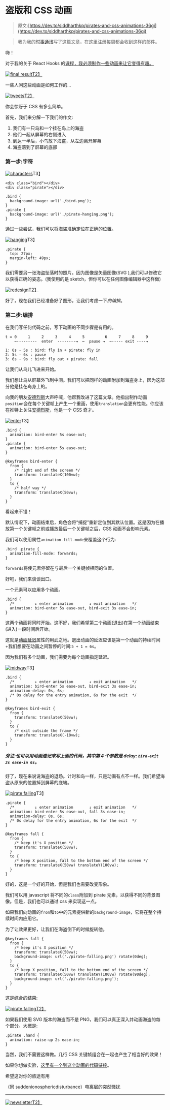 # 盗版和 CSS 动画

> 原文:[https://dev.to/siddharthkp/pirates-and-css-animations-36gj](https://dev.to/siddharthkp/pirates-and-css-animations-36gj)

> 我为我的[时事通讯](https://sid.studio/newsletter)写了这篇文章，在这里注册每周都会收到这样的邮件。

嗨！

对于我的关于 React Hooks 的[课程，我必须制作一些动画来让它变得有趣。](https://react.games)

[![final result](../Images/ef20b1ed0d6aee3048788f575476b2ff.png)T2】](https://res.cloudinary.com/practicaldev/image/fetch/s--tpPrrM2Y--/c_limit%2Cf_auto%2Cfl_progressive%2Cq_66%2Cw_880/https://sid.studio/blog/32/final.gif)

一些人问这些动画是如何工作的...

[![tweets](../Images/3c747cf24be70dbe881581f350001438.png)T2】](https://res.cloudinary.com/practicaldev/image/fetch/s--SDpjxlRw--/c_limit%2Cf_auto%2Cfl_progressive%2Cq_auto%2Cw_880/https://sid.studio/blog/32/tweets.png)

你会惊讶于 CSS 有多么简单。

首先，我们来分解一下我们的作文:

1.  我们有一只鸟和一个挂在鸟上的海盗
2.  他们一起从屏幕的右侧进入
3.  到达一半后，小鸟放下海盗，从左边离开屏幕
4.  海盗落到了屏幕的底部

### [](#step-1-characters)第一步:字符

[![characters](../Images/550cdb32e476d296966544de9b87a35e.png)](https://res.cloudinary.com/practicaldev/image/fetch/s--pKzN3C87--/c_limit%2Cf_auto%2Cfl_progressive%2Cq_auto%2Cw_880/https://sid.studio/blog/32/characters.png)T3】

```
<div class="bird"></div>
<div class="pirate"></div> 
```

```
.bird {
  background-image: url('./bird.png');
}
.pirate {
  background-image: url('./pirate-hanging.png');
} 
```

通过一些尝试，我们可以将海盗准确定位在正确的位置。

[![hanging](../Images/e2e9bbe3c55b816afc858e5f049726bf.png)](https://res.cloudinary.com/practicaldev/image/fetch/s--9iN8PAXw--/c_limit%2Cf_auto%2Cfl_progressive%2Cq_auto%2Cw_880/https://sid.studio/blog/32/hanging.png)T3】

```
.pirate {
  top: 27px;
  margin-left: 49px;
} 
```

我们需要另一张海盗坠落时的照片。因为图像是矢量图像(SVG ),我们可以修改它以获得正确的姿态。(我使用的是 sketch，但你可以在任何图像编辑器中这样做)

[![redesign](../Images/ba2f3a334c67a575f2fa04f58c7cc166.png)T2】](https://res.cloudinary.com/practicaldev/image/fetch/s--yV2BXyfo--/c_limit%2Cf_auto%2Cfl_progressive%2Cq_66%2Cw_880/https://sid.studio/blog/32/redesign.gif)

好了，现在我们已经准备好了图形，让我们考虑一下*的编排*。

### [](#step-2-choreography)第二步:编排

在我们写任何代码之前，写下动画的不同步骤是有用的。

```
t = 0     1     2     3     4     5         6     7     8     9
    ←---------  enter  --------⇥  ←  pause ⇥  ←----- exit ----⇥

1: 0s - 5s : bird: fly in + pirate: fly in
2: 5s - 6s : pause
3: 6s - 9s : bird: fly out + pirate: fall 
```

让我们从鸟儿飞进来开始。

我们想让鸟从屏幕外飞到中间。我们可以把同样的动画附加到海盗身上，因为这部分他是挂在鸟身上的。

向我的朋友[安德烈斯](https://twitter.com/andresgalante)大声呼喊，他帮我改进了这篇文章。他指出制作动画`position`会在每个关键帧上产生一个重画，使用`translation`会更有性能。你应该在推特上关注[安德烈斯](https://twitter.com/andresgalante)，他是一个 CSS 奇才。

[![enter](../Images/efb9b2e24742b15fe5d543e5dcbaea90.png)](https://res.cloudinary.com/practicaldev/image/fetch/s--NHdJxg6g--/c_limit%2Cf_auto%2Cfl_progressive%2Cq_66%2Cw_880/https://sid.studio/blog/32/enter.gif)T3】

```
.bird {
  animation: bird-enter 5s ease-out;
}
.pirate {
  animation: bird-enter 5s ease-out;
}

@keyframes bird-enter {
  from {
    /* right end of the screen */
    transform: translateX(100vw);
  }
  to {
    /* half way */
    transform: translateX(50vw);
  }
} 
```

看起来不错！

默认情况下，动画结束后，角色会将“捕捉”重新定位到其默认位置。这是因为在播放第一个关键帧之前或播放最后一个关键帧之后，CSS 动画不会影响元素。

我们可以使用属性`animation-fill-mode`来覆盖这个行为:

```
.bird .pirate {
  animation-fill-mode: forwards;
} 
```

`forwards`将使元素停留在与最后一个关键帧相同的位置。

好吧，我们来谈谈出口。

一个元素可以应用多个动画。

```
.bird {
  /*         ↓ enter animation       ↓ exit animation   */
  animation: bird-enter 5s ease-out, bird-exit 3s ease-in;
} 
```

这两个动画将同时开始。这不好，我们希望第二个动画(退出)在第一个动画结束(进入)一段时间后开始。

这就是[动画延迟](https://developer.mozilla.org/en-US/docs/Web/CSS/animation-delay)属性的用武之地。退出动画的延迟应该是第一个动画的持续时间+我们想要在动画之间暂停的时间:`5 + 1 = 6s`。

因为我们有多个动画，我们需要为每个动画指定延迟。

[![midway](../Images/44939243783385c3f83b4193aef7a2bb.png)](https://res.cloudinary.com/practicaldev/image/fetch/s--7ws8ITEb--/c_limit%2Cf_auto%2Cfl_progressive%2Cq_66%2Cw_880/https://sid.studio/blog/32/midway.gif)T3】

```
.bird {
  /*         ↓ enter animation       ↓ exit animation   */
  animation: bird-enter 5s ease-out, bird-exit 3s ease-in;
  animation-delay: 0s, 6s;
  /* 0s delay for the entry animation, 6s for the exit  */
}

@keyframes bird-exit {
  from {
    transform: translateX(50vw);
  }
  to {
    /* exit outside the frame */
    transform: translateX(-10vw);
  }
} 
```

##### [](#sidenote-you-can-also-write-the-above-code-with-the-animation-shorthand-where-the-4th-argument-is-delay-raw-birdexit-3s-easein-6s-endraw-)旁注:也可以用动画速记来写上面的代码，其中第 4 个参数是 delay: `bird-exit 3s ease-in 6s`。

好了，现在来说说海盗的退场。计时和鸟一样，只是动画有点不一样。我们希望海盗从原来的位置掉到屏幕的底端。

[![pirate falling](../Images/39bfd43305e1266d738f976c9ed0209b.png)](https://res.cloudinary.com/practicaldev/image/fetch/s--QYOEwiKC--/c_limit%2Cf_auto%2Cfl_progressive%2Cq_66%2Cw_880/https://sid.studio/blog/32/fall-1.gif)T3】

```
.pirate {
  /*         ↓ enter animation       ↓ exit animation   */
  animation: bird-enter 5s ease-out, fall 3s ease-in;
  animation-delay: 0s, 6s;
  /* 0s delay for the entry animation, 6s for the exit  */
}

@keyframes fall {
  from {
    /* keep it's X position */
    transform: translateX(50vw);
  }
  to {
    /* keep X position, fall to the bottom end of the screen */
    transform: translateX(50vw) translateY(100vw);
  }
} 
```

好的，这是一个好的开始，但是我们也需要改变形象。

我们可以用 javascript 将不同的`class`附加到 pirate 元素，以获得不同的背景图像。但是，我们也可以通过 css 来实现这一点。

如果我们向动画的`from`和`to`中的元素提供新的`background-image`，它将在整个持续时间内应用它。

为了让效果更好，让我们在海盗倒下的时候旋转他。

```
@keyframes fall {
  from {
    /* keep it's X position */
    transform: translateX(50vw);
    background-image: url('./pirate-falling.png') rotate(0deg);
  }
  to {
    /* keep X position, fall to the bottom end of the screen */
    transform: translateX(50vw) translateY(100vw) rotate(90deg);
    background-image: url('./pirate-falling.png');
  }
} 
```

这是综合的结果:

[![pirate falling](../Images/8909299d91b615ff4b445b5ccc20c7c7.png)T2】](https://res.cloudinary.com/practicaldev/image/fetch/s--TYdLSaGV--/c_limit%2Cf_auto%2Cfl_progressive%2Cq_66%2Cw_880/https://sid.studio/blog/32/fall-2.gif)

如果我们使用 SVG 版本的海盗而不是 PNG，我们可以真正深入并动画海盗的每个部分。大概是:

```
.pirate .hand {
  animation: raise-up 2s ease-in;
} 
```

当然，我们不需要这样做。几行 CSS 关键帧组合在一起也产生了相当好的效果！

如果你想做实验，[这里有一个到这个动画的代码链接](https://codepen.io/siddharthkp/pen/ywoQLL?editors=1100)。

希望这对你的旅途有用

（同 suddenionosphericdisturbance）电离层的突然骚扰

* * *

[![newsletter](../Images/92e996eac08edab05705ed94cc61f7e7.png)T2】](https://sid.studio/newsletter)